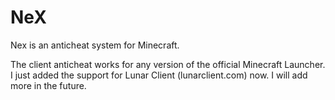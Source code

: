 # NeX
Nex is an anticheat system for Minecraft.

The client anticheat works for any version of the official Minecraft Launcher.
I just added the support for Lunar Client (lunarclient.com) now.
I will add more in the future.
